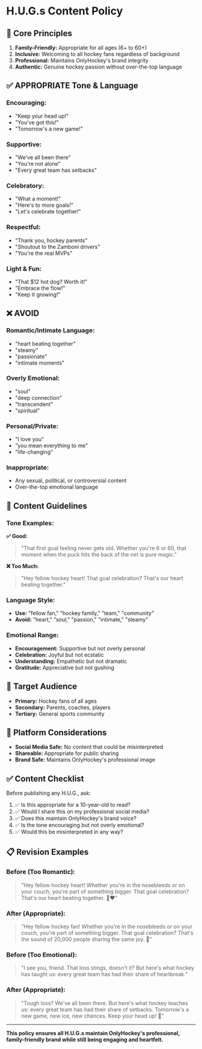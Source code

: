 # H.U.G.s Content Policy

## 🎯 Core Principles
1. **Family-Friendly:** Appropriate for all ages (6+ to 60+)
2. **Inclusive:** Welcoming to all hockey fans regardless of background
3. **Professional:** Maintains OnlyHockey's brand integrity
4. **Authentic:** Genuine hockey passion without over-the-top language

## ✅ APPROPRIATE Tone & Language

### **Encouraging:**
- "Keep your head up!" 
- "You've got this!"
- "Tomorrow's a new game!"

### **Supportive:**
- "We've all been there"
- "You're not alone"
- "Every great team has setbacks"

### **Celebratory:**
- "What a moment!"
- "Here's to more goals!"
- "Let's celebrate together!"

### **Respectful:**
- "Thank you, hockey parents"
- "Shoutout to the Zamboni drivers"
- "You're the real MVPs"

### **Light & Fun:**
- "That $12 hot dog? Worth it!"
- "Embrace the flow!"
- "Keep it growing!"

## ❌ AVOID

### **Romantic/Intimate Language:**
- "heart beating together"
- "steamy"
- "passionate"
- "intimate moments"

### **Overly Emotional:**
- "soul"
- "deep connection"
- "transcendent"
- "spiritual"

### **Personal/Private:**
- "I love you"
- "you mean everything to me"
- "life-changing"

### **Inappropriate:**
- Any sexual, political, or controversial content
- Over-the-top emotional language

## 📝 Content Guidelines

### **Tone Examples:**

**✅ Good:**
> "That first goal feeling never gets old. Whether you're 6 or 60, that moment when the puck hits the back of the net is pure magic."

**❌ Too Much:**
> "Hey fellow hockey heart! That goal celebration? That's our heart beating together."

### **Language Style:**
- **Use:** "fellow fan," "hockey family," "team," "community"
- **Avoid:** "heart," "soul," "passion," "intimate," "steamy"

### **Emotional Range:**
- **Encouragement:** Supportive but not overly personal
- **Celebration:** Joyful but not ecstatic
- **Understanding:** Empathetic but not dramatic
- **Gratitude:** Appreciative but not gushing

## 🎯 Target Audience
- **Primary:** Hockey fans of all ages
- **Secondary:** Parents, coaches, players
- **Tertiary:** General sports community

## 📱 Platform Considerations
- **Social Media Safe:** No content that could be misinterpreted
- **Shareable:** Appropriate for public sharing
- **Brand Safe:** Maintains OnlyHockey's professional image

## ✅ Content Checklist
Before publishing any H.U.G., ask:
1. ✅ Is this appropriate for a 10-year-old to read?
2. ✅ Would I share this on my professional social media?
3. ✅ Does this maintain OnlyHockey's brand voice?
4. ✅ Is the tone encouraging but not overly emotional?
5. ✅ Would this be misinterpreted in any way?

## 📋 Revision Examples

### **Before (Too Romantic):**
> "Hey fellow hockey heart! Whether you're in the nosebleeds or on your couch, you're part of something bigger. That goal celebration? That's our heart beating together. 🏒❤️"

### **After (Appropriate):**
> "Hey fellow hockey fan! Whether you're in the nosebleeds or on your couch, you're part of something bigger. That goal celebration? That's the sound of 20,000 people sharing the same joy. 🏒"

### **Before (Too Emotional):**
> "I see you, friend. That loss stings, doesn't it? But here's what hockey has taught us: every great team has had their share of heartbreak."

### **After (Appropriate):**
> "Tough loss? We've all been there. But here's what hockey teaches us: every great team has had their share of setbacks. Tomorrow's a new game, new ice, new chances. Keep your head up! 🏒"

---

**This policy ensures all H.U.G.s maintain OnlyHockey's professional, family-friendly brand while still being engaging and heartfelt.**
